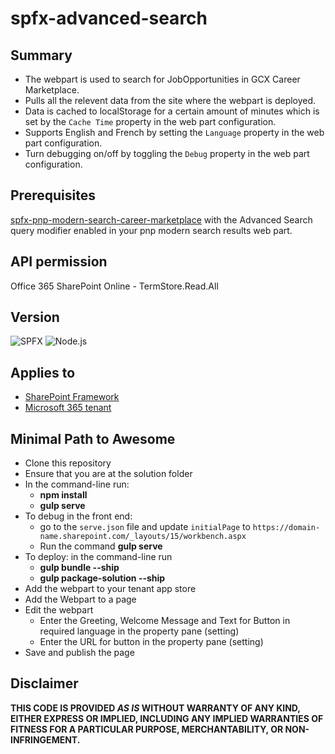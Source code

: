 # spfx-advanced-search

## Summary

- The webpart is used to search for JobOpportunities in GCX Career Marketplace.
- Pulls all the relevent data from the site where the webpart is deployed.
- Data is cached to localStorage for a certain amount of minutes which is set by the `Cache Time` property in the web part configuration.
- Supports English and French by setting the `Language` property in the web part configuration.
- Turn debugging on/off by toggling the `Debug` property in the web part configuration.

## Prerequisites

[spfx-pnp-modern-search-career-marketplace](https://github.com/gcxchange-gcechange/spfx-pnp-modern-search-career-marketplace) with the Advanced Search query modifier enabled in your pnp modern search results web part.

## API permission

Office 365 SharePoint Online - TermStore.Read.All

## Version

![SPFX](https://img.shields.io/badge/SPFX-1.20.0-green.svg)
![Node.js](https://img.shields.io/badge/Node.js-v18.17.1+-green.svg)

## Applies to

- [SharePoint Framework](https://aka.ms/spfx)
- [Microsoft 365 tenant](https://docs.microsoft.com/en-us/sharepoint/dev/spfx/set-up-your-developer-tenant)

## Minimal Path to Awesome

- Clone this repository
- Ensure that you are at the solution folder
- In the command-line run:
  - **npm install**
  - **gulp serve**
- To debug in the front end:
  - go to the `serve.json` file and update `initialPage` to `https://domain-name.sharepoint.com/_layouts/15/workbench.aspx`
  - Run the command **gulp serve**
- To deploy: in the command-line run
  - **gulp bundle --ship**
  - **gulp package-solution --ship**
- Add the webpart to your tenant app store
- Add the Webpart to a page
- Edit the webpart
  - Enter the Greeting, Welcome Message and Text for Button in required language in the property pane (setting)
  - Enter the URL for button in the property pane (setting)
- Save and publish the page

## Disclaimer

**THIS CODE IS PROVIDED *AS IS* WITHOUT WARRANTY OF ANY KIND, EITHER EXPRESS OR IMPLIED, INCLUDING ANY IMPLIED WARRANTIES OF FITNESS FOR A PARTICULAR PURPOSE, MERCHANTABILITY, OR NON-INFRINGEMENT.**
